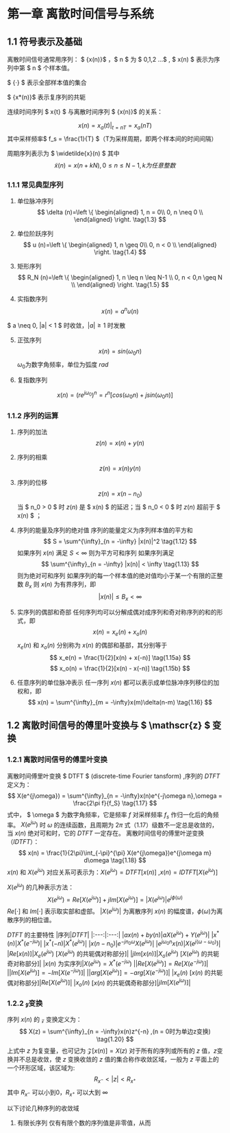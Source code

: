 # 第一章 离散时间信号与系统

## 1.1 符号表示及基础

离散时间信号通常用序列：
$ \{x(n)\}$ ，$ n $ 为 $ 0,1,2 ...$ , $ x(n) $ 表示为序列中第 $ n $ 个样本值。

$ \{·\} $ 表示全部样本值的集合

$ \{x*(n)\}$ 表示复序列的共轭

连续时间序列 $ x\{t\} $ 与离散时间序列 $ \{x(n)\}$ 的关系：

$$
x(n) = x_a(t) |_{t = nT} =x_a(nT) \tag {1.1}
$$
其中采样频率$ f_s = \frac{1}{T} $（T为采样周期，即两个样本间的时间间隔）

周期序列表示为 $ \widetilde{x}(n) $
其中
$$
\widetilde{x}(n) = x(n+kN) , 0 \leq n \leq N-1 ,k为任意整数 \tag{1.2}
$$

### 1.1.1 常见典型序列

1. 单位脉冲序列
$$
\delta (n)=\left \{
\begin{aligned}
1, n = 0\\
0, n \neq 0 \\
\end{aligned}
\right. \tag{1.3}
$$

2. 单位阶跃序列
$$
u (n)=\left \{
\begin{aligned}
1, n \geq 0\\
0, n < 0 \\
\end{aligned}
\right. \tag{1.4}
$$

3. 矩形序列
$$
R_N (n)=\left \{
\begin{aligned}
1, n \leq n \leq N-1 \\
0, n < 0,n \geq N \\
\end{aligned}
\right. \tag{1.5}
$$

4. 实指数序列
$$
x(n) = a^n u(n) \tag{1.6}
$$

$ a \neq 0, |a| < 1 $ 时收敛，$|a| \geq 1$ 时发散

5. 正弦序列
$$
x(n) = sin(\omega_0n)
\tag{1.7}
$$
$\omega_0$为数字角频率，单位为弧度 $rad$

6. 复指数序列

$$x(n) = (re^{j\omega_0})^n = r^n[cos(\omega_0n)+jsin(\omega_0n)]
\tag{1.8}
$$

### 1.1.2 序列的运算

1. 序列的加法
$$
z(n) = x(n) + y(n) \tag{1.9}
$$

2. 序列的相乘
$$
z(n) = x(n)  y(n) \tag{1.10}
$$

3. 序列的位移
$$
z(n) = x(n-n_0) \tag{1.11}
$$
当 $ n_0 > 0 $ 时 $z(n)$ 是 $ x(n) $ 的延迟；当 $ n_0 < 0 $ 时 $z(n)$ 超前于 $ x(n) $ ；

4. 序列的能量及序列的绝对值
序列的能量定义为序列样本值的平方和
$$
S = \sum^{\infty}_{n = -\infty} |x(n)|^2
\tag{1.12}
$$
如果序列 $x(n)$ 满足 $S < \infty$ 则为平方可和序列
如果序列满足
$$
\sum^{\infty}_{n = -\infty} |x(n)| < \infty \tag{1.13}
$$
则为绝对可和序列
如果序列的每一个样本值的绝对值均小于某一个有限的正整数 $B_x$ 则 $x(n)$ 为有界序列，即
$$
|x(n)| \leq B_x < \infty
\tag{1.14}
$$

5. 实序列的偶部和奇部
任何序列均可以分解成偶对成序列和奇对称序列的和的形式，即
$$
x(n) = x_e(n) + x_o(n)
\tag{1.15}
$$
$x_e(n)$ 和 $x_o(n)$ 分别称为 $x(n)$ 的偶部和基部，其分别等于
$$
x_e(n) = \frac{1}{2}[x(n) + x(-n)]
\tag{1.15a}
$$
$$
x_o(n) = \frac{1}{2}[x(n) - x(-n)]
\tag{1.15b}
$$

6. 任意序列的单位脉冲表示
任一序列 $x(n)$ 都可以表示成单位脉冲序列移位的加权和，即
$$
x(n) = \sum^{\infty}_{m = -\infty}x(m)\delta(n-m)
\tag{1.16}
$$

## 1.2 离散时间信号的傅里叶变换与 $ \mathscr{z} $ 变换

### 1.2.1 离散时间信号的傅里叶变换

离散时间傅里叶变换 $ DTFT $ (discrete-time Fourier tansform) ,序列的 $DTFT$ 定义为：
$$
X(e^{j\omega}) = \sum^{\infty}_{n = -\infty}x(n)e^{-j\omega n},\omega = \frac{2\pi f}{f_S}
\tag{1.17}
$$
式中， $ \omega $ 为数字角频率，它是频率 $f$ 对采样频率 $f_s$ 作归一化后的角频率。
$X(e^{j\omega})$ 时 $\omega$ 的连续函数，且周期为 $2\pi$
式（$1.17$）级数不一定总是收敛的，当 $x(n)$ 绝对可和时，它的 $DTFT$ 一定存在。
离散时间信号的傅里叶逆变换（$IDTFT$）：
$$
x(n) = \frac{1}{2\pi}\int_{-\pi}^{\pi} X(e^{j\omega})e^{j\omega m} d\omega
\tag{1.18}
$$
$x(n)$ 和 $X(e^{j\omega})$ 对应关系可表示为：$X(e^{j\omega}) = DTFT[x(n)]$ ,$x(n)=IDTFT[X(e^{j\omega})]$

$X(e^{j\omega})$ 的几种表示方法：
$$
X(e^{j\omega}) = Re[X(e^{j\omega})]+jIm[X(e^{j\omega})] = |X(e^{j\omega})|e^{j\phi(\omega)}
\tag{1.19}
$$
$Re[·]$ 和 $Im[·]$ 表示取实部和虚部。
$|X(e^{j\omega})|$ 为离散序列 $x(n)$ 的幅度谱，$\phi(\omega)$为离散序列的相位谱。

$DTFT$ 的主要特性
|序列|$DTFT$|
|:---:|:---:|
|$ax(n)+by(n)$|$aX(e^{j\omega})+Y(e^{j\omega})$|
|$x^*(n)$|$X^*(e^{-j\omega})$|
|$x^*(-n)$|$X^*(e^{j\omega})$|
|$x(n-n_0)$|$e^{-jn_0\omega}X(e^{j\omega})$|
|$e^{j\omega_0 n}x(n)$|$X(e^{j(\omega - \omega_0)})$|
|$Re[x(n)]$|$X_e(e^{j\omega})$  [$X(e^{j\omega})$ 的共轭偶对称部分]|
|$jIm[x(n)]$|$X_o(e^{j\omega})$ [$X(e^{j\omega})$ 的共轭奇对称部分]|
|$x(n)$ 为实序列|$X(e^{j\omega}) = X^*(e^{-j\omega})$
||$Re[X(e^{j\omega})] = Re[X(e^{-j\omega})]$|
||$Im[X(e^{j\omega})] = -Im[X(e^{-j\omega})]$|
||$arg[X(e^{j\omega})] = -arg[X(e^{-j\omega})]$|
|$x_e(n)$ [$x(n)$ 的共轭偶对称部分]|$Re[X(e^{j\omega})]$|
|$x_o(n)$  [$x(n)$ 的共轭偶奇称部分]|$jIm[X(e^{j\omega})]$|

### 1.2.2 $\mathscr{z}$变换

序列 $x(n)$ 的 $\mathscr{z}$ 变换定义为：
$$
X(z) = \sum^{\infty}_{n = -\infty}x(n)z^{-n} ,(n = 0时为单边z变换)
\tag{1.20}
$$
上式中 $z$ 为复变量，也可记为 $\mathscr{Z}[x(n)] = X(z)$
对于所有的序列或所有的 $z$ 值，$z$变换并不总是收敛，使 $z$ 变换收敛的 $z$ 值的集合称作收敛区域，一般为 $z$ 平面上的一个环形区域，该区域为:
$$
R_{x^-} <|z|<R_{x^+}
\tag{1.21}
$$
其中 $R_{x^-}$ 可以小到0，$R_{x^+}$ 可以大到 $\infty$

以下讨论几种序列的收敛域

1. 有限长序列
仅有有限个数的序列值是非零值，从而
